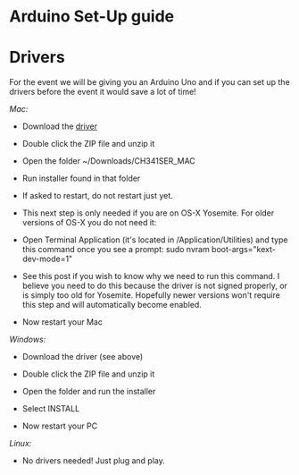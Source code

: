 # Arduino Set-Up guide

# Drivers
For the event we will be giving you an Arduino Uno and if you can set up the drivers before the event it would save a lot of time!

*Mac:*

- Download the [driver](CH341SER_MAC.ZIP)

- Double click the ZIP file and unzip it

- Open the folder ~/Downloads/CH341SER_MAC

- Run installer found in that folder

- If asked to restart, do not restart just yet.

- This next step is only needed if you are on OS-X Yosemite. For older versions of OS-X you do not need it:

- Open Terminal Application (it's located in /Application/Utilities) and type this command once you see a prompt:
sudo nvram boot-args="kext-dev-mode=1"
- See this post if you wish to know why we need to run this command. I believe you need to do this because the driver is not signed properly, or is simply too old for Yosemite. Hopefully newer versions won't require this step and will automatically become enabled.
- Now restart your Mac

*Windows:*

- Download the driver (see above)

- Double click the ZIP file and unzip it

- Open the folder and run the installer 

- Select INSTALL

- Now restart your PC

*Linux:*

- No drivers needed! Just plug and play.